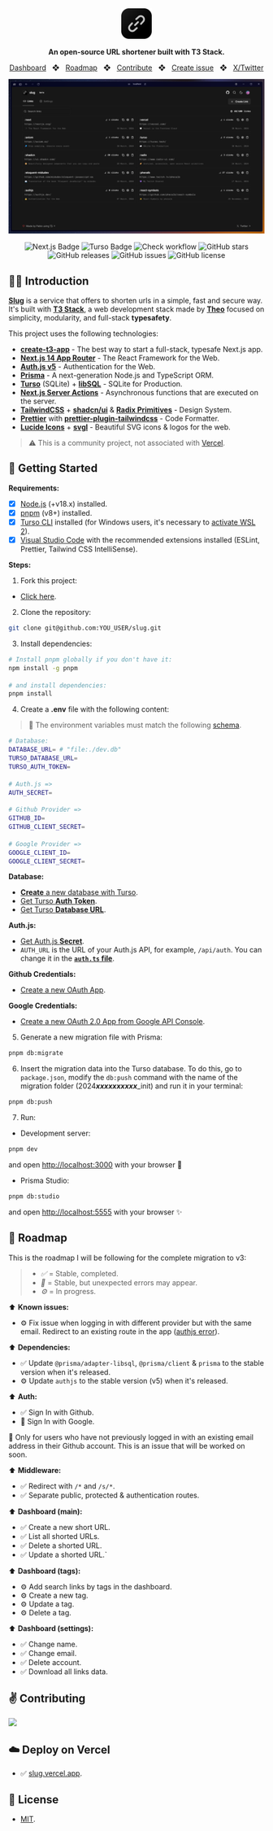 <div align="center">
  <a href="https://slug.vercel.app">
    <img
      src="public/images/logo_svg.svg"
      alt="Slug Logo"
      height="60"
    />
  </a>
  <p>
    <b>
      An open-source URL shortener built with T3 Stack.
    </b>
  </p>

<a href="https://slug.vercel.app/dashboard">Dashboard</a>
<span>&nbsp;&nbsp;❖&nbsp;&nbsp;</span>
<a href="#-roadmap">Roadmap</a>
<span>&nbsp;&nbsp;❖&nbsp;&nbsp;</span>
<a href="#-getting-started">Contribute</a>
<span>&nbsp;&nbsp;❖&nbsp;&nbsp;</span>
<a href="https://github.com/pheralb/slug/issues/new/choose">Create issue</a>
<span>&nbsp;&nbsp;❖&nbsp;&nbsp;</span>
<a href="https://twitter.com/pheralb_">X/Twitter</a>

<div align="center">
<a href="https://slug.vercel.app">
<img src="public/images/screenshot_png.png">
</a>
<p></p>
</div>

![Next.js Badge](https://img.shields.io/badge/Next.js&nbsp;14-000?logo=nextdotjs&logoColor=fff&style=flat)
![Turso Badge](https://img.shields.io/badge/Turso-4FF8D2?logo=turso&logoColor=000&style=flat)
![Check workflow](https://github.com/pheralb/slug/actions/workflows/ci.yml/badge.svg)
![GitHub stars](https://img.shields.io/github/stars/pheralb/slug)
![GitHub releases](https://img.shields.io/github/release/pheralb/slug)
![GitHub issues](https://img.shields.io/github/issues/pheralb/slug)
![GitHub license](https://img.shields.io/github/license/pheralb/slug)

</div>

## 👨‍🚀 Introduction

[**Slug**](slug.vercel.app) is a service that offers to shorten urls in a simple, fast and secure way. It's built with [**T3 Stack**](https://create.t3.gg/), a web development stack made by [**Theo**](https://twitter.com/t3dotgg) focused on simplicity, modularity, and full-stack **typesafety**.

This project uses the following technologies:

- [**create-t3-app**](https://create.t3.gg) - The best way to start a full-stack, typesafe Next.js app.
- [**Next.js 14 App Router**](https://nextjs.org/) - The React Framework for the Web.
- [**Auth.js v5**](https://authjs.dev/) - Authentication for the Web.
- [**Prisma**](https://prisma.io) - A next-generation Node.js and TypeScript ORM.
- [**Turso**](https://turso.tech/) (SQLite) + [**libSQL**](https://github.com/tursodatabase/libsql) - SQLite for Production.
- [**Next.js Server Actions**](https://nextjs.org/docs/api-reference/server-actions) - Asynchronous functions that are executed on the server.
- [**TailwindCSS**](https://tailwindcss.com) + [**shadcn/ui**](https://ui.shadcn.com) & [**Radix Primitives**](https://www.radix-ui.com) - Design System.
- [**Prettier**](https://prettier.io) with [**prettier-plugin-tailwindcss**](https://github.com/tailwindlabs/prettier-plugin-tailwindcss) - Code Formatter.
- [**Lucide Icons**](https://lucide.dev) + [**svgl**](https://svgl.app) - Beautiful SVG icons & logos for the web.

> ⚠️ This is a community project, not associated with [Vercel](https://vercel.com/).

## 🚀 Getting Started

**Requirements:**

- [x] [Node.js](https://nodejs.org) (+v18.x) installed.
- [x] [pnpm](https://pnpm.io) (v8+) installed.
- [x] [Turso CLI](https://docs.turso.tech/cli/install) installed (for Windows users, it's necessary to [activate WSL 2](https://docs.microsoft.com/en-us/windows/wsl/install)).
- [x] [Visual Studio Code](https://code.visualstudio.com) with the recommended extensions installed (ESLint, Prettier, Tailwind CSS IntelliSense).

**Steps:**

1. Fork this project:

- [Click here](https://github.com/pheralb/slug/fork).

2. Clone the repository:

```bash
git clone git@github.com:YOU_USER/slug.git
```

3. Install dependencies:

```bash
# Install pnpm globally if you don't have it:
npm install -g pnpm

# and install dependencies:
pnpm install
```

4. Create a **.env** file with the following content:

> 🚧 The environment variables must match the following [schema](https://github.com/pheralb/slug/blob/main/src/env/schema.mjs#L8).

```bash
# Database:
DATABASE_URL= # "file:./dev.db"
TURSO_DATABASE_URL=
TURSO_AUTH_TOKEN=

# Auth.js =>
AUTH_SECRET=

# Github Provider =>
GITHUB_ID=
GITHUB_CLIENT_SECRET=

# Google Provider =>
GOOGLE_CLIENT_ID=
GOOGLE_CLIENT_SECRET=
```

**Database:**

- [**Create** a new database with Turso](https://docs.turso.tech/cli/db/create).
- [Get Turso **Auth Token**](https://docs.turso.tech/cli/auth/token).
- [Get Turso **Database URL**](https://docs.turso.tech/cli/db/show).

**Auth.js:**

- [Get Auth.js **Secret**](https://authjs.dev/getting-started/providers/oauth-tutorial#adding-environment-variables).
- ``AUTH_URL`` is the URL of your Auth.js API, for example, ``/api/auth``. You can change it in the [**``auth.ts`` file**](https://github.com/pheralb/slug/blob/next/src/auth.ts#L20).

**Github Credentials:**

- [Create a new OAuth App](https://docs.github.com/en/apps/oauth-apps/building-oauth-apps/creating-an-oauth-app).

**Google Credentials:**

- [Create a new OAuth 2.0 App from Google API Console](https://developers.google.com/identity/protocols/oauth2?hl=es-419#1.-obtain-oauth-2.0-credentials-from-the-dynamic_data.setvar.console_name-.).

5. Generate a new migration file with Prisma:

```bash
pnpm db:migrate
```

6. Insert the migration data into the Turso database. To do this, go to ``package.json``, modify the ``db:push`` command with the name of the migration folder (2024***xxxxxxxxxx***_init) and run it in your terminal:

```bash
pnpm db:push
```

7. Run:

- Development server:

```bash
pnpm dev
```

and open [http://localhost:3000](http://localhost:3000) with your browser 🚀

- Prisma Studio:

```bash
pnpm db:studio
```

and  open [http://localhost:5555](http://localhost:5555) with your browser ✨

## 🔭 Roadmap

This is the roadmap I will be following for the complete migration to v3:

> - *✅* = Stable, completed.
> - *🔔* = Stable, but unexpected errors may appear.
> - *⚙️* = In progress.

⬆️ **Known issues:**

- ⚙️ Fix issue when logging in with different provider but with the same email. Redirect to an existing route in the app ([authjs error](https://authjs.dev/reference/core/errors#accountnotlinked)).

⬆️ **Dependencies:**

- ✅ Update `@prisma/adapter-libsql`, `@prisma/client` & `prisma` to the stable version when it's released.
- ⚙️ Update `authjs` to the stable version (v5) when it's released.

⬆️ **Auth:**

- ✅ Sign In with Github.
- 🔔 Sign In with Google.

🔔 Only for users who have not previously logged in with an existing email address in their Github account. This is an issue that will be worked on soon.

⬆️ **Middleware:**

- ✅ Redirect with `/*` and `/s/*`.
- ✅ Separate public, protected & authentication routes.

⬆️ **Dashboard (main):**

- ✅ Create a new short URL.
- ✅ List all shorted URLs.
- ✅ Delete a shorted URL.
- ✅ Update a shorted URL.`

⬆️ **Dashboard (tags):**

- ⚙️ Add search links by tags in the dashboard.
- ⚙️ Create a new tag.
- ⚙️ Update a tag.
- ⚙️ Delete a tag.

⬆️ **Dashboard (settings):**

- ✅ Change name.
- ✅ Change email.
- ✅ Delete account.
- ✅ Download all links data.

## ✌️ Contributing

<a href="https://github.com/pheralb/slug/graphs/contributors">
  <img src="https://contrib.rocks/image?repo=pheralb/slug" />
</a>

<p></p>

## ☁️ Deploy on Vercel

- ✅ [slug.vercel.app](https://slug.vercel.app/).

## 🔑 License

- [MIT](https://github.com/pheralb/slug/blob/main/LICENSE).
